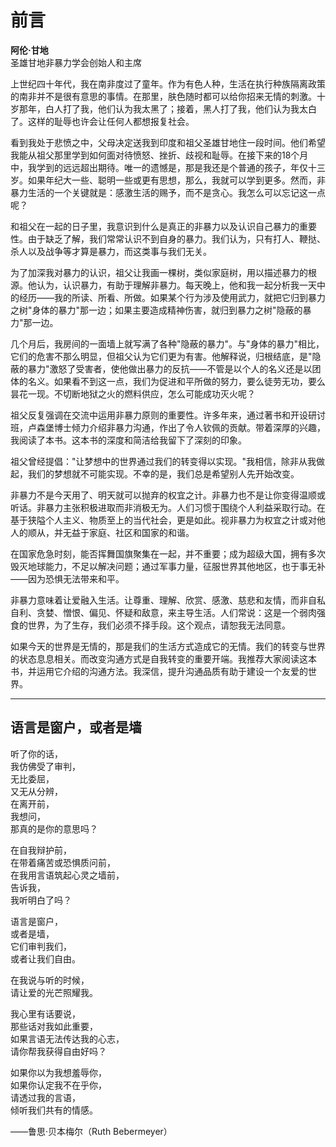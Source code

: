 # 前言

**阿伦·甘地**  
圣雄甘地非暴力学会创始人和主席

上世纪四十年代，我在南非度过了童年。作为有色人种，生活在执行种族隔离政策的南非并不是很有意思的事情。在那里，肤色随时都可以给你招来无情的刺激。十岁那年，白人打了我，他们认为我太黑了；接着，黑人打了我，他们认为我太白了。这样的耻辱也许会让任何人都想报复社会。

看到我处于悲愤之中，父母决定送我到印度和祖父圣雄甘地住一段时间。他们希望我能从祖父那里学到如何面对待愤怒、挫折、歧视和耻辱。在接下来的18个月中，我学到的远远超出期待。唯一的遗憾是，那是我还是个普通的孩子，年仅十三岁。如果年纪大一些、聪明一些或更有思想，那么，我就可以学到更多。然而，非暴力生活的一个关键就是：感激生活的赐予，而不是贪心。我怎么可以忘记这一点呢？

和祖父在一起的日子里，我意识到什么是真正的非暴力以及认识自己暴力的重要性。由于缺乏了解，我们常常认识不到自身的暴力。我们认为，只有打人、鞭挞、杀人以及战争等才算是暴力，而这类事与我们无关。

为了加深我对暴力的认识，祖父让我画一棵树，类似家庭树，用以描述暴力的根源。他认为，认识暴力，有助于理解非暴力。每天晚上，他和我一起分析我一天中的经历——我的所读、所看、所做。如果某个行为涉及使用武力，就把它归到暴力之树"身体的暴力"那一边；如果主要造成精神伤害，就归到暴力之树"隐蔽的暴力"那一边。

几个月后，我房间的一面墙上就写满了各种"隐蔽的暴力"。与"身体的暴力"相比，它们的危害不那么明显，但祖父认为它们更为有害。他解释说，归根结底，是"隐蔽的暴力"激怒了受害者，使他做出暴力的反抗——不管是以个人的名义还是以团体的名义。如果看不到这一点，我们为促进和平所做的努力，要么徒劳无功，要么昙花一现。不切断地狱之火的燃料供应，怎么可能成功灭火呢？

祖父反复强调在交流中运用非暴力原则的重要性。许多年来，通过著书和开设研讨班，卢森堡博士倾力介绍非暴力沟通，作出了令人钦佩的贡献。带着深厚的兴趣，我阅读了本书。这本书的深度和简洁给我留下了深刻的印象。

祖父曾经提倡："让梦想中的世界通过我们的转变得以实现。"我相信，除非从我做起，我们的梦想就不可能实现。不幸的是，我们总是希望别人先开始改变。

非暴力不是今天用了、明天就可以抛弃的权宜之计。非暴力也不是让你变得温顺或听话。非暴力主张积极进取而非消极无为。人们习惯于围绕个人利益采取行动。在基于狭隘个人主义、物质至上的当代社会，更是如此。视非暴力为权宜之计或对他人的顺从，并无益于家庭、社区和国家的和谐。

在国家危急时刻，能否挥舞国旗聚集在一起，并不重要；成为超级大国，拥有多次毁灭地球能力，不足以解决问题；通过军事力量，征服世界其他地区，也于事无补——因为恐惧无法带来和平。

非暴力意味着让爱融入生活。让尊重、理解、欣赏、感激、慈悲和友情，而非自私自利、贪婪、憎恨、偏见、怀疑和敌意，来主导生活。人们常说：这是一个弱肉强食的世界，为了生存，我们必须不择手段。这个观点，请恕我无法同意。

如果今天的世界是无情的，那是我们的生活方式造成它的无情。我们的转变与世界的状态息息相关。而改变沟通方式是自我转变的重要开端。我推荐大家阅读这本书，并运用它介绍的沟通方法。我深信，提升沟通品质有助于建设一个友爱的世界。

---

## 语言是窗户，或者是墙

听了你的话，  
我仿佛受了审判，  
无比委屈，  
又无从分辨，  
在离开前，  
我想问，  
那真的是你的意思吗？

在自我辩护前，  
在带着痛苦或恐惧质问前，  
在我用言语筑起心灵之墙前，  
告诉我，  
我听明白了吗？

语言是窗户，  
或者是墙，  
它们审判我们，  
或者让我们自由。

在我说与听的时候，  
请让爱的光芒照耀我。

我心里有话要说，  
那些话对我如此重要，  
如果言语无法传达我的心志，  
请你帮我获得自由好吗？

如果你以为我想羞辱你，  
如果你认定我不在乎你，  
请透过我的言语，  
倾听我们共有的情感。

——鲁思·贝本梅尔（Ruth Bebermeyer）
